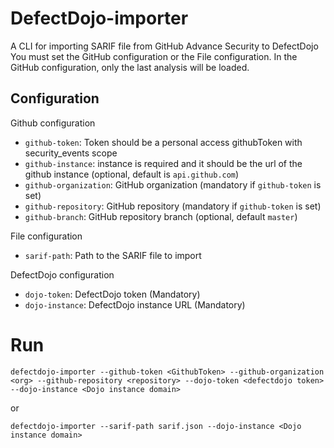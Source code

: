 # DefectDojo-importer

A CLI for importing SARIF file from GitHub Advance Security to DefectDojo
You must set the GitHub configuration or the File configuration. 
In the GitHub configuration, only the last analysis will be loaded. 

## Configuration 

Github configuration
- `github-token`:  Token should be a personal access githubToken with security_events scope
- `github-instance`: instance is required and it should be the url of the github instance (optional, default is `api.github.com`)
- `github-organization`: GitHub organization (mandatory if `github-token` is set)
- `github-repository`: GitHub repository (mandatory if `github-token` is set)
- `github-branch`: GitHub repository branch (optional, default `master`)

File configuration
- `sarif-path`: Path to the SARIF file to import

DefectDojo configuration
- `dojo-token`: DefectDojo token (Mandatory)
- `dojo-instance`: DefectDojo instance URL (Mandatory)


# Run 

```
defectdojo-importer --github-token <GithubToken> --github-organization <org> --github-repository <repository> --dojo-token <defectdojo token> --dojo-instance <Dojo instance domain>
```

or 

```
defectdojo-importer --sarif-path sarif.json --dojo-instance <Dojo instance domain>
```